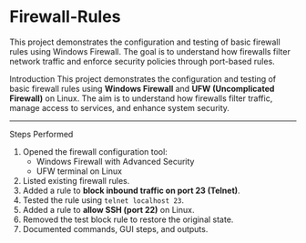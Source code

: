 # Firewall-Rules
This project demonstrates the configuration and testing of basic firewall rules using Windows Firewall. The goal is to understand how firewalls filter network traffic and enforce security policies through port-based rules.

Introduction
This project demonstrates the configuration and testing of basic firewall rules using **Windows Firewall** and **UFW (Uncomplicated Firewall)** on Linux. The aim is to understand how firewalls filter traffic, manage access to services, and enhance system security.

---

 Steps Performed
1. Opened the firewall configuration tool:
   - Windows Firewall with Advanced Security
   - UFW terminal on Linux
2. Listed existing firewall rules.
3. Added a rule to **block inbound traffic on port 23 (Telnet)**.
4. Tested the rule using `telnet localhost 23`.
5. Added a rule to **allow SSH (port 22)** on Linux.
6. Removed the test block rule to restore the original state.
7. Documented commands, GUI steps, and outputs.
